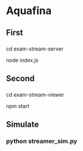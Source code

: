 # Aquafina

## First
###
cd exam-stream-server

node index.js

## Second

###
cd exam-stream-viewer

npm start

## Simulate
### python streamer_sim.py
